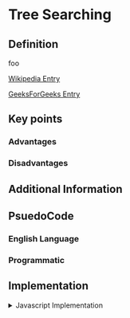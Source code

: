 # Tree Searching

## Definition

foo

[Wikipedia Entry](https://en.wikipedia.org/wiki/)

[GeeksForGeeks Entry](https://www.geeksforgeeks.org/)

## Key points

### Advantages

### Disadvantages

## Additional Information

## PsuedoCode

### English Language

### Programmatic

## Implementation

<details>
<summary>Javascript Implementation</summary>
</details>
